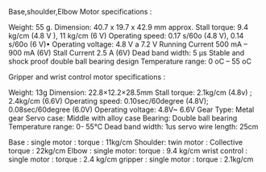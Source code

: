 Base,shoulder,Elbow Motor specifications :

Weight: 55 g.
Dimension: 40.7 x 19.7 x 42.9 mm approx.
Stall torque: 9.4 kg/cm (4.8 V ), 11 kg/cm (6 V)
Operating speed: 0.17 s/60o (4.8 V), 0.14 s/60o (6 V)•
Operating voltage: 4.8 V a 7.2 V
Running Current 500 mA – 900 mA (6V)
Stall Current 2.5 A (6V)
Dead band width: 5 μs
Stable and shock proof double ball bearing design
Temperature range: 0 oC – 55 oC






Gripper and wrist control motor specifications :

Weight: 13g
Dimension: 22.8×12.2×28.5mm
Stall torque:  2.1kg/cm (4.8v) ; 2.4kg/cm (6.6V)
Operating speed: 0.10sec/60degree (4.8V); 0.08sec/60degree (6.0V)
Operating voltage: 4.8V~ 6.6V
Gear Type: Metal gear
Servo case: Middle with alloy case
Bearing: Double ball bearing
Temperature range: 0- 55℃
Dead band width: 1us
servo wire length: 25cm



Base : single motor : torque : 11kg/cm
Shoulder: twin motor : Collective torque : 22kg/cm
Elbow : single motor: torque : 9.4 kg/cm
wrist control : single motor : torque : 2.4 kg/cm
gripper : single motor : torque : 2.1kg/cm



